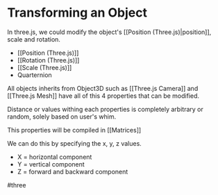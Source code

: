 # Transforming an Object
In three.js, we could modify the object's [[Position (Three.js)|position]], scale and rotation.

- [[Position (Three.js)]]
- [[Rotation (Three.js)]]
- [[Scale (Three.js)]]
- Quarternion

All objects inherits from Object3D such as [[Three.js Camera]] and [[Three.js Mesh]] have all of this 4 properties that can  be modified. 

Distance or values withing each properties is completely arbitrary or random, solely based on user's whim.

This properties will be compiled in [[Matrices]]

We can do this by specifying the x, y,  z values.
- X = horizontal component
- Y = vertical component
- Z = forward and backward component


#three